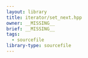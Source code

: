 ```yaml
---
layout: library
title: iterator/set_next.hpp
owner: __MISSING__
brief: __MISSING__
tags:
  - sourcefile
library-type: sourcefile
---
```

